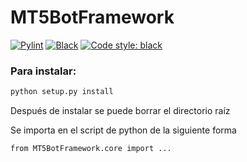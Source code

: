 # MT5BotFramework

[![Pylint](https://github.com/firagapecoin/MT5BotFramework/actions/workflows/pylint.yml/badge.svg)](https://github.com/firagapecoin/MT5BotFramework/actions/workflows/pylint.yml)
[![Black](https://github.com/firagapecoin/MT5BotFramework/actions/workflows/black.yml/badge.svg)](https://github.com/firagapecoin/MT5BotFramework/actions/workflows/black.yml)
[![Code style: black](https://img.shields.io/badge/code%20style-black-000000.svg)](https://github.com/psf/black)

### Para instalar:

```python
python setup.py install
```

Después de instalar se puede borrar el directorio raíz

Se importa en el script de python de la siguiente forma

````
from MT5BotFramework.core import ...
````
